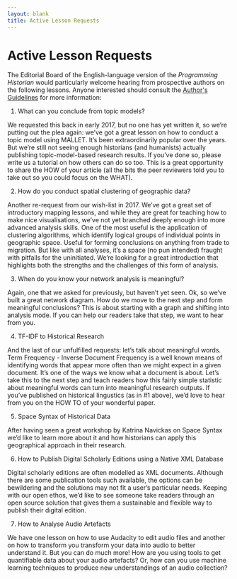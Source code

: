 ```yaml
---
layout: blank
title: Active Lesson Requests
---
```


# Active Lesson Requests

The Editorial Board of the English-language version of the _Programming Historian_ would particularly welcome hearing from prospective authors on the following lessons. Anyone interested should consult the [Author's Guidelines](/en/author-guidelines) for more information:

1. What can you conclude from topic models?

We requested this back in early 2017, but no one has yet written it, so we’re putting out the plea again: we’ve got a great lesson on how to conduct a topic model using MALLET. It’s been extraordinarily popular over the years. But we’re still not seeing enough historians (and humanists) actually publishing topic-model-based research results. If you’ve done so, please write us a tutorial on how others can do so too. This is a great opportunity to share the HOW of your article (all the bits the peer reviewers told you to take out so you could focus on the WHAT).

2. How do you conduct spatial clustering of geographic data?

Another re-request from our wish-list in 2017. We’ve got a great set of introductory mapping lessons, and while they are great for teaching how to make nice visualisations, we’ve not yet branched deeply enough into more advanced analysis skills. One of the most useful is the application of clustering algorithms, which identify logical groups of individual points in geographic space. Useful for forming conclusions on anything from trade to migration. But like with all analyses, it’s a space (no pun intended) fraught with pitfalls for the uninitiated. We’re looking for a great introduction that highlights both the strengths and the challenges of this form of analysis.

3. When do you know your network analysis is meaningful?

Again, one that we asked for previously, but haven’t yet seen. Ok, so we’ve built a great network diagram. How do we move to the next step and form meaningful conclusions? This is about starting with a graph and shifting into analysis mode. If you can help our readers take that step, we want to hear from you.

4. TF-IDF to Historical Research

And the last of our unfulfilled requests: let’s talk about meaningful words. Term Frequency - Inverse Document Frequency is a well known means of identifying words that appear more often than we might expect in a given document. It’s one of the ways we know what a document is about. Let’s take this to the next step and teach readers how this fairly simple statistic about meaningful words can turn into meaningful research outputs. If you’ve published on historical lingustics (as in #1 above), we’d love to hear from you on the HOW TO of your wonderful paper.

5. Space Syntax of Historical Data

After having seen a great workshop by Katrina Navickas on Space Syntax we’d like to learn more about it and how historians can apply this geographical approach in their research.

6. How to Publish Digital Scholarly Editions using a Native XML Database

Digital scholarly editions are often modelled as XML documents. Although there are some publication tools such available, the options can be bewildering and the solutions may not fit a user’s particular needs. Keeping with our open ethos, we’d like to see someone take readers through an open source solution that gives them a sustainable and flexible way to publish their digital edition.

7. How to Analyse Audio Artefacts

We have one lesson on how to use Audacity to edit audio files and another on how to transform you transform your data into audio to better understand it. But you can do much more! How are you using tools to get quantifiable data about your audio artefacts? Or, how can you use machine learning techniques to produce new understandings of an audio collection?
